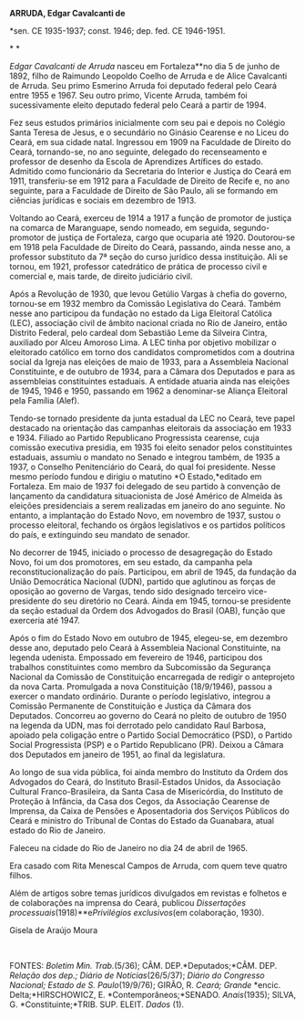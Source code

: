 **ARRUDA, Edgar Cavalcanti de**

\*sen. CE 1935-1937; const. 1946; dep. fed. CE 1946-1951.

* *

*Edgar Cavalcanti de Arruda* nasceu em Fortaleza**no dia 5 de junho de
1892, filho de Raimundo Leopoldo Coelho de Arruda e de Alice Cavalcanti
de Arruda. Seu primo Esmerino Arruda foi deputado federal pelo Ceará
entre 1955 e 1967. Seu outro primo, Vicente Arruda, também foi
sucessivamente eleito deputado federal pelo Ceará a partir de 1994.

Fez seus estudos primários inicialmente com seu pai e depois no Colégio
Santa Teresa de Jesus, e o secundário no Ginásio Cearense e no Liceu do
Ceará, em sua cidade natal. Ingressou em 1909 na Faculdade de Direito do
Ceará, tornando-se, no ano seguinte, delegado do recenseamento e
professor de desenho da Escola de Aprendizes Artífices do estado.
Admitido como funcionário da Secretaria do Interior e Justiça do Ceará
em 1911, transferiu-se em 1912 para a Faculdade de Direito de Recife e,
no ano seguinte, para a Faculdade de Direito de São Paulo, ali se
formando em ciências jurídicas e sociais em dezembro de 1913.

Voltando ao Ceará, exerceu de 1914 a 1917 a função de promotor de
justiça na comarca de Maranguape, sendo nomeado, em seguida,
segundo-promotor de justiça de Fortaleza, cargo que ocuparia até 1920.
Doutorou-se em 1918 pela Faculdade de Direito do Ceará, passando, ainda
nesse ano, a professor substituto da 7ª seção do curso jurídico dessa
instituição. Ali se tornou, em 1921, professor catedrático de prática de
processo civil e comercial e, mais tarde, de direito judiciário civil.

Após a Revolução de 1930, que levou Getúlio Vargas à chefia do governo,
tornou-se em 1932 membro da Comissão Legislativa do Ceará. Também nesse
ano participou da fundação no estado da Liga Eleitoral Católica (LEC),
associação civil de âmbito nacional criada no Rio de Janeiro, então
Distrito Federal, pelo cardeal dom Sebastião Leme da Silveira Cintra,
auxiliado por Alceu Amoroso Lima. A LEC tinha por objetivo mobilizar o
eleitorado católico em torno dos candidatos comprometidos com a doutrina
social da Igreja nas eleições de maio de 1933, para a Assembleia
Nacional Constituinte, e de outubro de 1934, para a Câmara dos Deputados
e para as assembleias constituintes estaduais. A entidade atuaria ainda
nas eleições de 1945, 1946 e 1950, passando em 1962 a denominar-se
Aliança Eleitoral pela Família (Alef).

Tendo-se tornado presidente da junta estadual da LEC no Ceará, teve
papel destacado na orientação das campanhas eleitorais da associação em
1933 e 1934. Filiado ao Partido Republicano Progressista cearense, cuja
comissão executiva presidia, em 1935 foi eleito senador pelos
constituintes estaduais, assumiu o mandato no Senado e integrou também,
de 1935 a 1937, o Conselho Penitenciário do Ceará, do qual foi
presidente. Nesse mesmo período fundou e dirigiu o matutino *O
Estado,*editado em Fortaleza. Em maio de 1937 foi delegado de seu
partido à convenção de lançamento da candidatura situacionista de José
Américo de Almeida às eleições presidenciais a serem realizadas em
janeiro do ano seguinte. No entanto, a implantação do Estado Novo, em
novembro de 1937, sustou o processo eleitoral, fechando os órgãos
legislativos e os partidos políticos do país, e extinguindo seu mandato
de senador.

No decorrer de 1945, iniciado o processo de desagregação do Estado Novo,
foi um dos promotores, em seu estado, da campanha pela
reconstitucionalização do país. Participou, em abril de 1945, da
fundação da União Democrática Nacional (UDN), partido que aglutinou as
forças de oposição ao governo de Vargas, tendo sido designado terceiro
vice-presidente do seu diretório no Ceará. Ainda em 1945, tornou-se
presidente da seção estadual da Ordem dos Advogados do Brasil (OAB),
função que exerceria até 1947.

Após o fim do Estado Novo em outubro de 1945, elegeu-se, em dezembro
desse ano, deputado pelo Ceará à Assembleia Nacional Constituinte, na
legenda udenista. Empossado em fevereiro de 1946, participou dos
trabalhos constituintes como membro da Subcomissão da Segurança Nacional
da Comissão de Constituição encarregada de redigir o anteprojeto da nova
Carta. Promulgada a nova Constituição (18/9/1946), passou a exercer o
mandato ordinário. Durante o período legislativo, integrou a Comissão
Permanente de Constituição e Justiça da Câmara dos Deputados. Concorreu
ao governo do Ceará no pleito de outubro de 1950 na legenda da UDN, mas
foi derrotado pelo candidato Raul Barbosa, apoiado pela coligação entre
o Partido Social Democrático (PSD), o Partido Social Progressista (PSP)
e o Partido Republicano (PR). Deixou a Câmara dos Deputados em janeiro
de 1951, ao final da legislatura.

Ao longo de sua vida pública, foi ainda membro do Instituto da Ordem dos
Advogados do Ceará, do Instituto Brasil-Estados Unidos, da Associação
Cultural Franco-Brasileira, da Santa Casa de Misericórdia, do Instituto
de Proteção à Infância, da Casa dos Cegos, da Associação Cearense de
Imprensa, da Caixa de Pensões e Aposentadoria dos Serviços Públicos do
Ceará e ministro do Tribunal de Contas do Estado da Guanabara, atual
estado do Rio de Janeiro.

Faleceu na cidade do Rio de Janeiro no dia 24 de abril de 1965.

Era casado com Rita Menescal Campos de Arruda, com quem teve quatro
filhos.

Além de artigos sobre temas jurídicos divulgados em revistas e folhetos
e de colaborações na imprensa do Ceará, publicou *Dissertações
processuais*(1918)**e*Privilégios exclusivos*(em colaboração, 1930).

Gisela de Araújo Moura

 

FONTES: *Boletim Min. Trab.*(5/36); CÂM. DEP.*Deputados;*CÂM. DEP.
*Relação dos dep.; Diário de Notícias*(26/5/37); *Diário do Congresso
Nacional; Estado de* *S. Paulo*(19/9/76); GIRÃO, R. *Ceará; Grande*
*encic. Delta;*HIRSCHOWICZ, E. *Contemporâneos;*SENADO. *Anais*(1935);
SILVA, G. *Constituinte;*TRIB. SUP. ELEIT. *Dados* (1).
